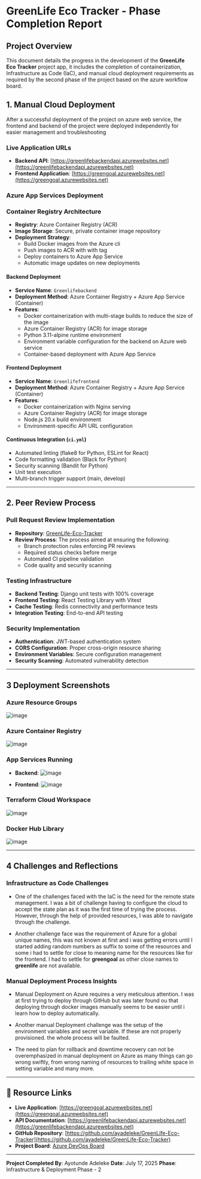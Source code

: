 # GreenLife Eco Tracker - Phase Completion Report

## Project Overview

This document details the progress in the development of the **GreenLife Eco Tracker** project app, it includes the completion of containerization, Infrastructure as Code (IaC), and manual cloud deployment requirements as required by the second phase of the project based on the azure workflow board.

## **1. Manual Cloud Deployment**

After a successful deployment of the project on azure web service, the frontend and backend of the project were deployed independently for easier management and troubleshooting

### **Live Application URLs**
- **Backend API**: [https://greenlifebackendapi.azurewebsites.net](https://greenlifebackendapi.azurewebsites.net)
- **Frontend Application**: [https://greengoal.azurewebsites.net](https://greengoal.azurewebsites.net)

### **Azure App Services Deployment**

### **Container Registry Architecture**
- **Registry**: Azure Container Registry (ACR)
- **Image Storage**: Secure, private container image repository
- **Deployment Strategy**: 
  - Build Docker images from the Azure cli
  - Push images to ACR with with tag
  - Deploy containers to Azure App Service
  - Automatic image updates on new deployments

#### **Backend Deployment**
- **Service Name**: `Greenlifebackend`
- **Deployment Method**: Azure Container Registry + Azure App Service (Container)
- **Features**:
  -  Docker containerization with multi-stage builds to reduce the size of the image
  -  Azure Container Registry (ACR) for image storage
  -  Python 3.11-alpine runtime environment
  -  Environment variable configuration for the backend on Azure web service
  -  Container-based deployment with Azure App Service

#### **Frontend Deployment**
- **Service Name**: `Greenlifefrontend`
- **Deployment Method**: Azure Container Registry + Azure App Service (Container)
- **Features**:
  -  Docker containerization with Nginx serving
  -  Azure Container Registry (ACR) for image storage
  -  Node.js 20.x build environment
  -  Environment-specific API URL configuration

#### **Continuous Integration** (`ci.yml`)
-  Automated linting (flake8 for Python, ESLint for React)
-  Code formatting validation (Black for Python)
-  Security scanning (Bandit for Python)
-  Unit test execution
-  Multi-branch trigger support (main, develop)

---

## **2. Peer Review Process**

### **Pull Request Review Implementation**
- **Repository**: [GreenLife-Eco-Tracker](https://github.com/ayadeleke/GreenLife-Eco-Tracker)
- **Review Process**: The process aimed at ensuring the following:
  -  Branch protection rules enforcing PR reviews
  -  Required status checks before merge
  -  Automated CI pipeline validation
  -  Code quality and security scanning

### **Testing Infrastructure**
- **Backend Testing**: Django unit tests with 100% coverage
- **Frontend Testing**: React Testing Library with Vitest
- **Cache Testing**: Redis connectivity and performance tests
- **Integration Testing**: End-to-end API testing

### **Security Implementation**
- **Authentication**: JWT-based authentication system
- **CORS Configuration**: Proper cross-origin resource sharing
- **Environment Variables**: Secure configuration management
- **Security Scanning**: Automated vulnerability detection

---

## 3 **Deployment Screenshots**

### **Azure Resource Groups**
![image](https://github.com/user-attachments/assets/f5cf990c-efd4-40ae-bc96-bad7e0dd87be)

### **Azure Container Registry**
![image](https://github.com/user-attachments/assets/f5cf990c-efd4-40ae-bc96-bad7e0dd87be)

### **App Services Running**
- **Backend**:
![image](https://github.com/user-attachments/assets/f5cf990c-efd4-40ae-bc96-bad7e0dd87be)

- **Frontend**:
![image](https://github.com/user-attachments/assets/f5cf990c-efd4-40ae-bc96-bad7e0dd87be)

### **Terraform Cloud Workspace**
![image](https://github.com/user-attachments/assets/f5cf990c-efd4-40ae-bc96-bad7e0dd87be)

### **Docker Hub Library**
![image](https://github.com/user-attachments/assets/f5cf990c-efd4-40ae-bc96-bad7e0dd87be)

---

## 4 **Challenges and Reflections**

### **Infrastructure as Code Challenges**
   - One of the challenges faced with the IaC is the need for the remote state management. I was a bit of challenge having to configure the cloud to accept the state plan as it was the first time of trying the process. However, through the help of provided resources, I was able to navigate through the challenge.

   -  Another challenge face was the requirement of Azure for a global unique names, this was not known at first and i was getting errors until I started adding random numbers as suffix to some of the resources and some i had to settle for close to meaning name for the resources like for the frontend. I had to settle for **greengoal** as other close names to **greenlife** are not available.

### **Manual Deployment Process Insights**

   - Manual Deployment on Azure requires a very meticulous attention. I was at first trying to deploy through GitHub but was later found ou that deploying through docker images manually seems to be easier until i learn how to deploy automatically.

   - Another manual Deployment challenge was the setup of the environment variables and secret variable. If these are not properly provisioned. the whole process will be faulted.

   - The need to plan for rollback and downtime recovery can not be overemphasized in manual deployment on Azure as many things can go wrong swiftly, from wrong naming of resources to trailing white space in setting variable and many more.

---

## 🔗 **Resource Links**

- **Live Application**: [https://greengoal.azurewebsites.net](https://greengoal.azurewebsites.net)
- **API Documentation**: [https://greenlifebackendapi.azurewebsites.net](https://greenlifebackendapi.azurewebsites.net)
- **GitHub Repository**: [https://github.com/ayadeleke/GreenLife-Eco-Tracker](https://github.com/ayadeleke/GreenLife-Eco-Tracker)
- **Project Board**: [Azure DevOps Board](https://dev.azure.com/ay-alu/GreenLife%20Eco%20Tracker/_boards/board/t/GreenLife%20Eco%20Tracker%20Team/Epics)

---

**Project Completed By**: Ayotunde Adeleke
**Date**: July 17, 2025
**Phase**: Infrastructure & Deployment Phase - 2
